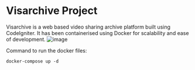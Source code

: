 # Visarchive Project 

Visarchive is a web based video sharing archive platform built using CodeIgniter. It has been containerised using Docker for scalability and ease of development.
![image](https://user-images.githubusercontent.com/50122869/152750033-71266130-003d-4b20-8f7c-00bbfea39491.png)


Command to run the docker files:
```
docker-compose up -d
```
